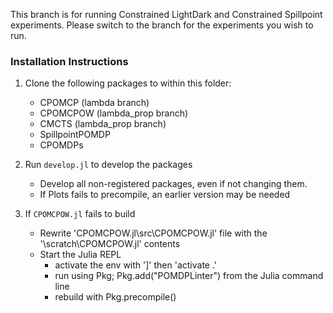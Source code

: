 This branch is for running Constrained LightDark and Constrained Spillpoint experiments.
Please switch to the branch for the experiments you wish to run.
### Installation Instructions

1. Clone the following packages to within this folder:
    - CPOMCP (lambda branch)
    - CPOMCPOW (lambda_prop branch)
    - CMCTS (lambda_prop branch)
    - SpillpointPOMDP
    - CPOMDPs

2. Run `develop.jl` to develop the packages

    - Develop all non-registered packages, even if not changing them.
    - If Plots fails to precompile, an earlier version may be needed

3. If `CPOMCPOW.jl` fails to build

    - Rewrite 'CPOMCPOW.jl\src\CPOMCPOW.jl' file with the '\scratch\CPOMCPOW.jl' contents
    - Start the Julia REPL
        - activate the env with ']' then 'activate .'
        - run using Pkg; Pkg.add("POMDPLinter") from the Julia command line
        - rebuild with Pkg.precompile()
